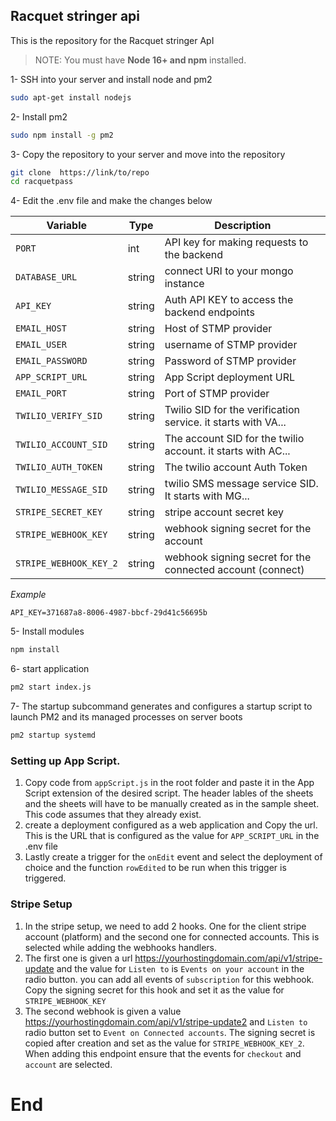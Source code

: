 ## Racquet stringer api
This is the repository for the Racquet stringer ApI

>NOTE: You must have **Node 16+ and npm** installed.

1- SSH into your server and install node and pm2  

```sh
sudo apt-get install nodejs

```
2- Install pm2  

```sh
sudo npm install -g pm2
```

3- Copy the repository to your server and move into the repository
```sh
git clone  https://link/to/repo
cd racquetpass
```

4- Edit the .env file and make the changes below

 | Variable | Type | Description |
| --- | --- | --- |
| `PORT` | int | API key for making requests to the backend |
| `DATABASE_URL` | string | connect URI to your mongo instance |
| `API_KEY` | string | Auth API KEY to access the backend endpoints |
| `EMAIL_HOST` | string | Host of STMP provider|
| `EMAIL_USER` | string | username of STMP provider|
| `EMAIL_PASSWORD` | string | Password of STMP provider|
| `APP_SCRIPT_URL` | string | App Script deployment URL |
| `EMAIL_PORT` | string | Port of STMP provider|
| `TWILIO_VERIFY_SID` | string | Twilio SID for the verification service. it starts with VA... |
| `TWILIO_ACCOUNT_SID` | string | The account SID for the twilio account. it starts with AC... |
| `TWILIO_AUTH_TOKEN` | string | The twilio account Auth Token |
| `TWILIO_MESSAGE_SID` | string | twilio SMS message service SID. It starts with MG... |
| `STRIPE_SECRET_KEY` | string | stripe account secret key |
| `STRIPE_WEBHOOK_KEY` | string | webhook signing secret for the account |
| `STRIPE_WEBHOOK_KEY_2` | string | webhook signing secret for the connected account (connect) |

*Example*
```
API_KEY=371687a8-8006-4987-bbcf-29d41c56695b
```


5- Install  modules

```sh
npm install
```
6- start application

```sh
pm2 start index.js
```
7- The startup subcommand generates and configures a startup script to launch PM2 and its managed processes on server boots

```sh
pm2 startup systemd
```

### Setting up App Script.
1. Copy code from `appScript.js` in the root folder and paste it in the App Script extension of the desired script. The header lables of the sheets and the sheets will have to be manually created as in the sample sheet. This code assumes that they already exist.
2. create a deployment configured as a web application and Copy the url. This is the URL that is configured as the value for `APP_SCRIPT_URL` in the .env file
3. Lastly create a trigger for the `onEdit` event and select the deployment of choice and the function `rowEdited` to be run when this trigger is triggered.

### Stripe Setup
1. In the stripe setup, we need to add 2 hooks. One for the client stripe account (platform) and the second one for connected accounts. This is selected while adding the webhooks handlers.
2. The first one is given a url https://yourhostingdomain.com/api/v1/stripe-update and the value for `Listen to` is `Events on your account` in the radio button. you can add all events of `subscription` for this webhook. Copy the signing secret for this hook and set it as the value for `STRIPE_WEBHOOK_KEY`
3. The second webhook is given a value https://yourhostingdomain.com/api/v1/stripe-update2 and `Listen to` radio button set to `Event on Connected accounts`. The signing secret is copied after creation and set as the value for `STRIPE_WEBHOOK_KEY_2`. When adding this endpoint ensure that the events for `checkout` and `account` are selected.


# End